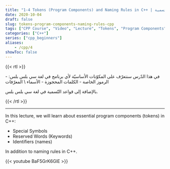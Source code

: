 ```yaml
---
title: "1-4 Tokens (Program Components) and Naming Rules in C++ | المكوّنات الأساسيّة للبرنامج وقواعد التسمية "
date: 2020-10-04
draft: false
slug: tokens-program-components-naming-rules-cpp
tags: ["CPP Course", "Video", "Lecture", "Tokens", "Program Components", "Reserved Words", "Special Symbols", "Identifiers"]
categories: ["C++"]
series: ["cpp_beginners"]
aliases:
    - /cpp/4
showToc: false
---
```


{{< rtl >}}
<p>
في هذا الدّرس سنتعرّف على المكوّنات الأساسيّة لأي برنامج في لغة سي بلس بلس:
- الرموز الخاصة
- الكلمات المحجوزة
- الأسماء \ المعرّفات

بالإضافة إلى قواعد التّسمية في لغة سي بلس بلس.
</p>
{{< /rtl >}}

---

In this lecture, we will learn about essential program components (tokens) in C++:
- Special Symbols
- Reserved Words (Keywords)
- Identifiers (names)
 
In addition to naming rules in C++.


{{< youtube BaF5GrK6GlE >}}